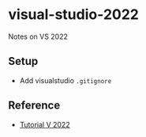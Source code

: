 # visual-studio-2022
Notes on VS 2022

## Setup

* Add visualstudio `.gitignore`

## Reference

* [Tutorial V 2022](https://docs.microsoft.com/en-us/visualstudio/get-started/tutorial-editor?view=vs-2022)
